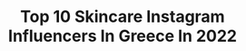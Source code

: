 ---
title: Top 10 Skincare Instagram Influencers In Greece In 2022
description: >-
  Find top skincare Instagram influencers in Greece in 2022. Most popular hashtags: #skincare #giveaway #giveawaygreece #makeup.
platform: Instagram
hits: 75
text_top: Identify the top-rated Instagram profiles on inBeat.
text_bottom: Our platform aggregates 75 Instagram influencers like this in Greece for you to collaborate.
profiles:
  - username: "lilouko3"
    fullname: >-
      lilouko
    bio: >-
      YouTube video creator📽️ Content creator📼 Make up /skincare reviewer, everyday life Contact Email💌: lilouko3@gmail.com 👇Μy YouTube channel
    location: "Greece"
    followers: 9005
    engagement: 884
    commentsToLikes: 1.075656
    id: ck5znq8u0oyht0i147ctn64mk
    verified: false
    hashtags: "#youtuber, #greekinstagrammer, #palettegiveaway, #greekyoutuber"
  - username: "niki_gloss"
    fullname: >-
      💎 Νίκη Gloss 💄
    bio: >-
      Ιn♥with makeup💄skincare🧖&my boyfriend👫 Νέο ποστ κάθε: Δευτέρα #νιουδευτερα ⚡ Πέμπτη #Πempties 🗑 Κυριακή #μπωτετηνκυριακη 🥰 #ξεκουτινγκ 🎁
    location: "Greece"
    followers: 7335
    engagement: 1006
    commentsToLikes: 0.726917
    id: ckap50dxc9miw0i78yc6o8gk5
    verified: false
    hashtags: "#moisturizing, #hydration, #facemask, #selfie"
  - username: "funkymama.gr"
    fullname: >-
      • S O T I R I A •
    bio: >-
      •Motherhood & Science 🧪 •Pharmacovigilance Officer💊 •PhD Chemical Engineer📚 •Owner of 🌱natural skincare @esselia.gr •Athens 📍 •Blog👇🏻
    location: "Greece"
    followers: 13322
    engagement: 817
    commentsToLikes: 0.306299
    id: ck5znqa0goylk0i14gjxswter
    verified: false
    hashtags: "#kidsactivities, #tziampiris, #cameramama, #aboshop"
  - username: "berenata"
    fullname: >-
      Natasha Berekou
    bio: >-
      👉🏽Beauty editor @tlifegr 🖤 👉🏽Skincare addict 💪🏽 👉🏽Take care of your body’s largest organ 🧖🏼‍♀️ 👉🏽 Team Batiste member 🌎 👉🏽 #Vanity episodes 👇🏽
    location: "Greece"
    followers: 25927
    engagement: 464
    commentsToLikes: 0.183352
    id: ck0vzvnr6b4de0i197xfwbkzb
    verified: false
    hashtags: "#skincare, #beautyroom, #mood, #home"
  - username: "chrisa_klironomou"
    fullname: >-
      Chrisa Klironomou
    bio: >-
      #LaMerExpert / Skincare Artist Estée Lauder Companies 📍Hondos Center Ermou, Athens • Mom of 2 💎💎 • Wife of a crazy guy 😜 • Chocolate maniac 🤭
    location: "Greece"
    followers: 2814
    engagement: 1235
    commentsToLikes: 0.086078
    id: ck9we5cquio0r0j784w32vv7v
    verified: false
    hashtags: "#lovelamer, #lamerexpert, #selfcarewithlamer, #staypositive"
  - username: "_bella_mary"
    fullname: >-
      𝑩𝒆𝒍𝒍𝒂𝑴𝒂𝒓𝒚 🌺Athens
    bio: >-
      💄Beauty|Lifestyle|Makeup|SkinCare 📌Tips+Review 📧ampapadak@gmail.com 🔻MY NEW YOUTUBE VIDEO🔻
    location: "Greece"
    followers: 10524
    engagement: 557
    commentsToLikes: 0.473207
    id: ckap4zf0b9hzd0i78kgfz6a8e
    verified: false
    hashtags: "#bookstagram, #gift, #makeupartist, #instablogger"
  - username: "zoevla"
    fullname: >-
      Zoè Vlachou🦋
    bio: >-
      •|Digital Marketing & Social Media •|Political Science •|my everyday life in pixels 📍: Skg , GR
    location: "Greece"
    followers: 23992
    engagement: 680
    commentsToLikes: 0.327495
    id: ck55p8qk6a1ti0i11gs97f86b
    verified: false
    hashtags: "#ad, #loveyourskin, #donjuliotequila, #enjoyresponsibly"
  - username: "zoevassileiou"
    fullname: >-
      Zoi Vasileiou
    bio: >-
      Mechanical & Environmental Engineer 🛠⚙ Passionate about travels ✈️
    location: "Greece"
    followers: 134421
    engagement: 276
    commentsToLikes: 1.396963
    id: ck8tdo1is442u0j788sk3slkp
    verified: false
    hashtags: "#fashionista, #giveaway, #skincare, #skincareproducts"
  - username: "viktwria_"
    fullname: >-
      Viktoria K. Vasilopoulou
    bio: >-
      One light beer and one dark beer with raspberry syrup 🦋 Content creator ✨ PR/Collab Friendly 📍Athens, Greece / Wroclaw 🇵🇱
    location: "Greece"
    followers: 15737
    engagement: 921
    commentsToLikes: 0.325312
    id: ck5znqkswoz3a0i14zs7yctjo
    verified: false
    hashtags: "#cleanbeauty, #greekblogger, #fashionblog, #summeroutfit"
  - username: "alexiazaradouka"
    fullname: >-
      Alexia Zaradouka
    bio: >-
      ▪️Editor/Founder www.bodyandsoul.gr ▪️Video Creator & Podcaster ▪️Beauty, Wellness & Holistic Editor/Blogger
    location: "Greece"
    followers: 36289
    engagement: 562
    commentsToLikes: 0.573258
    id: ck0twck3jew3t0i19hp4vee2e
    verified: false
    hashtags: "#style, #beautiful, #model, #fashion"
---